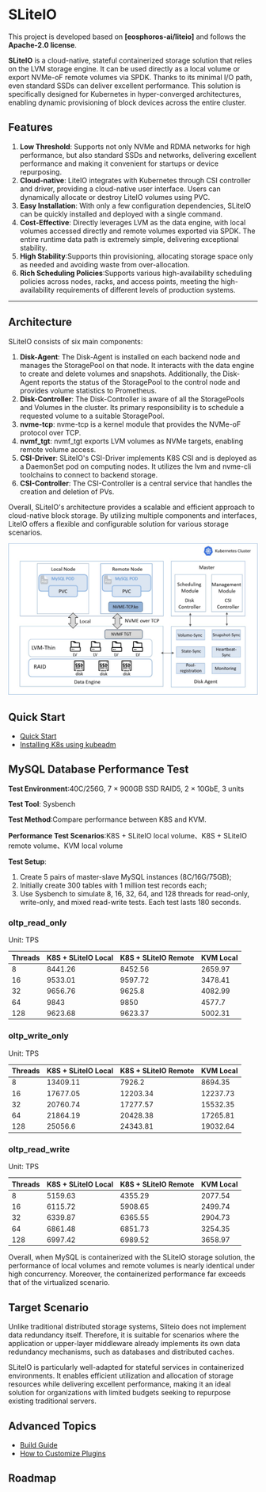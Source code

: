 # SLiteIO 

This project is developed based on **[eosphoros-ai/liteio]** and follows the **Apache-2.0 license**.

**SLiteIO** is a cloud-native, stateful containerized storage solution that relies on the LVM storage engine. It can be used directly as a local volume or export NVMe-oF remote volumes via SPDK. Thanks to its minimal I/O path, even standard SSDs can deliver excellent performance. This solution is specifically designed for Kubernetes in hyper-converged architectures, enabling dynamic provisioning of block devices across the entire cluster.

## Features

1. **Low Threshold**: Supports not only NVMe and RDMA networks for high performance, but also standard SSDs and networks, delivering excellent performance and making it convenient for startups or device repurposing.
2. **Cloud-native**: LiteIO integrates with Kubernetes through CSI controller and driver, providing a cloud-native user interface. Users can dynamically allocate or destroy LiteIO volumes using PVC.
3. **Easy Installation**: With only a few configuration dependencies, SLiteIO can be quickly installed and deployed with a single command.
4. **Cost-Effective**: Directly leverages LVM as the data engine, with local volumes accessed directly and remote volumes exported via SPDK. The entire runtime data path is extremely simple, delivering exceptional stability.
5. **High Stability**:Supports thin provisioning, allocating storage space only as needed and avoiding waste from over-allocation.
6. **Rich Scheduling Policies**:Supports various high-availability scheduling policies across nodes, racks, and access points, meeting the high-availability requirements of different levels of production systems.

---

## Architecture

SLiteIO consists of six main components:

1. **Disk-Agent**: The Disk-Agent is installed on each backend node and manages the StoragePool on that node. It interacts with the data engine to create and delete volumes and snapshots. Additionally, the Disk-Agent reports the status of the StoragePool to the control node and provides volume statistics to Prometheus.
2. **Disk-Controller**: The Disk-Controller is aware of all the StoragePools and Volumes in the cluster. Its primary responsibility is to schedule a requested volume to a suitable StoragePool.
3. **nvme-tcp**: nvme-tcp is a kernel module that provides the NVMe-oF protocol over TCP.
4. **nvmf_tgt**: nvmf_tgt exports LVM volumes as NVMe targets, enabling remote volume access.
5. **CSI-Driver**: SLiteIO's CSI-Driver implements K8S CSI and is deployed as a DaemonSet pod on computing nodes. It utilizes the lvm and nvme-cli toolchains to connect to backend storage.
6. **CSI-Controller**: The CSI-Controller is a central service that handles the creation and deletion of PVs.

Overall, SLiteIO's architecture provides a scalable and efficient approach to cloud-native block storage. By utilizing multiple components and interfaces, LiteIO offers a flexible and configurable solution for various storage scenarios.

![](../image/architecture-en.jpg)


## Quick Start

- [Quick Start](install.md)
- [Installing K8s using kubeadm](kubeadm-install.md)


## MySQL Database Performance Test

**Test Environment**:40C/256G, 7 × 900GB SSD RAID5, 2 × 10GbE, 3 units

**Test Tool**: Sysbench

**Test Method**:Compare performance between K8S and KVM.

**Performance Test Scenarios**:K8S + SLiteIO local volume、K8S + SLiteIO remote volume、KVM local volume

**Test Setup**:
1. Create 5 pairs of master-slave MySQL instances (8C/16G/75GB);
2. Initially create 300 tables with 1 million test records each;
3. Use Sysbench to simulate 8, 16, 32, 64, and 128 threads for read-only, write-only, and mixed read-write tests. Each test lasts 180 seconds.


### oltp_read_only   

Unit: TPS

|    Threads  |  K8S + SLiteIO Local | K8S + SLiteIO Remote | KVM Local |
|-------------|-------------|----------|----------|
| 8   | 8441.26       | 8452.56   | 2659.97  |
| 16  | 9533.01       | 9597.72   | 3478.41  |
| 32  | 9656.76       | 9625.8    | 4082.99  |
| 64  | 9843          | 9850      | 4577.7   |
| 128 | 9623.68       | 9623.37   | 5002.31  |

### oltp_write_only

Unit: TPS

|    Threads  |  K8S + SLiteIO Local | K8S + SLiteIO Remote | KVM Local |
|-------------|-------------|----------|----------|
| 8   | 13409.11     | 7926.2   | 8694.35  |
| 16  | 17677.05     | 12203.34 | 12237.73 |
| 32  | 20760.74     | 17277.57 | 15532.35 |
| 64  | 21864.19     | 20428.38 | 17265.81 |
| 128 | 25056.6      | 24343.81 | 19032.64 |

### oltp_read_write

Unit: TPS

|    Threads  |  K8S + SLiteIO Local | K8S + SLiteIO Remote | KVM Local |
|-------------|-------------|----------|----------|
| 8   | 5159.63     | 4355.29  | 2077.54|
| 16  | 6115.72     | 5908.65  | 2499.74|
| 32  | 6339.87     | 6365.55  | 2904.73|
| 64  | 6861.48     | 6851.73  | 3254.35|
| 128 | 6997.42     | 6989.52  | 3658.97|

Overall, when MySQL is containerized with the SLiteIO storage solution, the performance of local volumes and remote volumes is nearly identical under high concurrency. Moreover, the containerized performance far exceeds that of the virtualized scenario.


## Target Scenario

Unlike traditional distributed storage systems, Sliteio does not implement data redundancy itself. Therefore, it is suitable for scenarios where the application or upper-layer middleware already implements its own data redundancy mechanisms, such as databases and distributed caches. 

SLiteIO is particularly well-adapted for stateful services in containerized environments. It enables efficient utilization and allocation of storage resources while delivering excellent performance, making it an ideal solution for organizations with limited budgets seeking to repurpose existing traditional servers.

## Advanced Topics

- [Build Guide](build.md)
- [How to Customize Plugins](plugins.md)


## Roadmap


